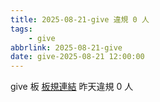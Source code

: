 ```yaml
---
title: 2025-08-21-give 違規 0 人
tags:
    - give
abbrlink: 2025-08-21-give
date: give-2025-08-21 12:00:00
---
```

give 板 [板規連結](https://www.ptt.cc/bbs/give/M.1612495900.A.C32.html)
昨天違規 0 人
